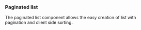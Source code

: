 ### Paginated list

The paginated list component allows the easy creation of list with pagination and client side sorting.
